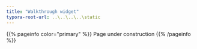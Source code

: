 ```yaml
---
title: "Walkthrough widget"
typora-root-url: ..\..\..\..\static
---
```


{{% pageinfo color="primary" %}}
Page under construction
{{% /pageinfo %}}
